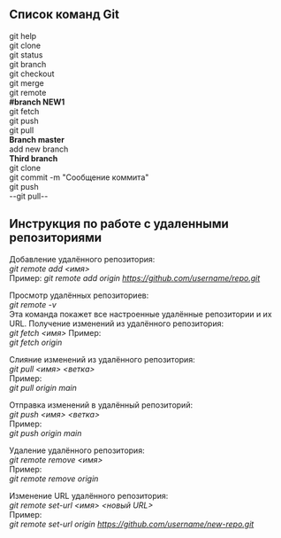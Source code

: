 ## Список команд Git ##
git help   
git clone  
git status  
git branch  
git checkout  
git merge  
git remote  
**#branch NEW1**  
git fetch  
git push  
git pull  
**Branch master**  
add new branch  
__Third branch__     
git clone <url>  
git commit -m "Сообщение коммита"  
git push  
--git pull--  
## Инструкция по работе с удаленными репозиториями

Добавление удалённого репозитория:  
*git remote add <имя> <URL>*  
Пример:
*git remote add origin https://github.com/username/repo.git*

Просмотр удалённых репозиториев:  
*git remote -v*  
Эта команда покажет все настроенные удалённые репозитории и их URL.
Получение изменений из удалённого репозитория:  
*git fetch <имя>*
Пример:  
*git fetch origin*

Слияние изменений из удалённого репозитория:  
*git pull <имя> <ветка>*  
Пример:  
*git pull origin main*

Отправка изменений в удалённый репозиторий:  
*git push <имя> <ветка>*   
Пример:  
*git push origin main*

Удаление удалённого репозитория:  
*git remote remove <имя>*  
Пример:  
*git remote remove origin*

Изменение URL удалённого репозитория:  
*git remote set-url <имя> <новый URL>*  
Пример:  
*git remote set-url origin https://github.com/username/new-repo.git*

